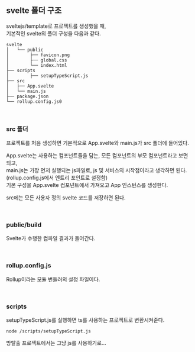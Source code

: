 ## svelte 폴더 구조
sveltejs/template로 프로젝트를 생성했을 때,<br />
기본적인 svelte의 폴더 구성을 다음과 같다.

```
svelte
│   └── public
│        ├── favicon.png
│        ├── global.css
│        └── index.html
├── scripts
│        ├── setupTypeScript.js
├── src
│   ├── App.svelte
│   └── main.js
├── package.json
└── rollup.config.js0
```
<br />

### src 폴더
프로젝트를 처음 생성하면 기본적으로 App.svelte와 main.js가 src 폴더에 들어있다.<br />

App.svelte는 사용하는 컴포넌트들을 담는, 모든 컴포넌트의 부모 컴포넌트라고 보면 되고,<br />
main.js는 가장 먼저 실행되는 js파일로, js 및 서비스의 시작점이라고 생각하면 된다.(rollup.config.js에서 엔트리 포인트로 설정함)<br />
기본 구성을 App.svelte 컴포넌트에서 가져오고 App 인스턴스를 생성한다.<br />


src에는 모든 사용자 정의 svelte 코드를 저장하면 된다.<br />

<br />

### public/build
Svelte가 수행한 컴파일 결과가 들어간다.

<br />

### rollup.config.js
Rollup이라는 모듈 번들러의 설정 파일이다.<br />

<br />

### scripts
setupTypeScript.js를 실행하면 ts를 사용하는 프로젝트로 변환시켜준다.<br />
```
node /scripts/setupTypeScript.js
```

방탈출 프로젝트에서는 그냥 js를 사용하기로...